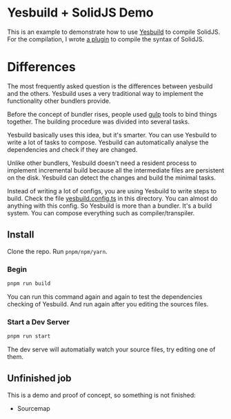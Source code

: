 
# Yesbuild + SolidJS Demo

This is an example to demonstrate how to use [Yesbuild](https://github.com/vincentdchan/yesbuild) to compile SolidJS. For the compilation,
I wrote [a plugin](https://github.com/vincentdchan/yesbuild/tree/master/packages/yesbuild-solidjs) to compile the syntax of SolidJS.

# Differences

The most frequently asked question is the differences between yesbuild and the others. Yesbuild uses a very traditional way to implement the functionality other bundlers provide.

Before the concept of bundler rises, people used [gulp](https://gulpjs.com/) tools to bind things together. The building procedure was divided into several tasks.

Yesbuild basically uses this idea, but it's smarter. You can use Yesbuild to write a lot of tasks to compose. Yesbuild can automatically analyse the dependencies and check if they are changed.

Unlike other bundlers, Yesbuild doesn't need a resident process to implement incremental build because all the intermediate files are persistent on the disk. Yesbuild can detect the changes and build the minimal tasks.

Instead of writing a lot of configs, you are using Yesbuild to write steps to build. Check the file [yesbuild.config.ts](./yesbuild.config.ts) in this directory. You can almost do anything with this config. So Yesbuild is more than a bundler. It's a build system. You can compose everything such as compiler/transpiler.

## Install

Clone the repo. Run `pnpm/npm/yarn`.

### Begin

```sh
pnpm run build
```

You can run this command again and again to test the dependencies checking of Yesbuild.
And run again after you editing the sources files.

### Start a Dev Server

```sh
pnpm run start
```

The dev serve will automatially watch your source files, try editing one of them.

## Unfinished job

This is a demo and proof of concept, so something is not finished:

- Sourcemap
